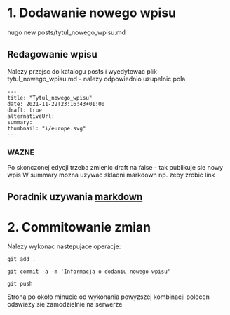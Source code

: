 # 1. Dodawanie nowego wpisu

hugo new posts/tytul_nowego_wpisu.md

## Redagowanie wpisu

Nalezy przejsc do katalogu posts i wyedytowac plik tytul_nowego_wpisu.md - nalezy odpowiednio uzupelnic pola

```
---
title: "Tytul_nowego_wpisu"
date: 2021-11-22T23:16:43+01:00
draft: true
alternativeUrl: 
summary: 
thumbnail: "i/europe.svg"
---
```
### WAZNE

Po skonczonej edycji trzeba zmienic draft na false - tak publikuje sie nowy wpis
W summary mozna uzywac skladni markdown np. zeby zrobic link

## Poradnik uzywania [markdown](https://www.markdownguide.org/getting-started/)

# 2. Commitowanie zmian

Nalezy wykonac nastepujace operacje:

`git add .`

`git commit -a -m 'Informacja o dodaniu nowego wpisu'`

`git push`

Strona po około minucie od wykonania powyzszej kombinacji polecen odswiezy sie zamodzielnie na serwerze

